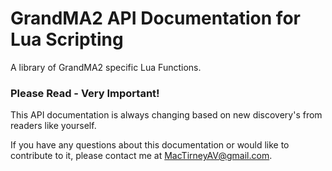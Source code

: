 # GrandMA2 API Documentation for Lua Scripting

A library of GrandMA2 specific Lua Functions.

### Please Read - Very Important!

This API documentation is always changing based on new discovery's from readers like yourself.

If you have any questions about this documentation or would like to contribute to it, please contact me at [MacTirneyAV@gmail.com]().